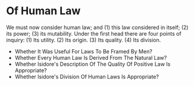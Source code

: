 # Of Human Law

We must now consider human law; and (1) this law considered in itself; (2) its power; (3) its mutability. Under the first head there are four points of inquiry:
(1) Its utility.
(2) Its origin.
(3) Its quality.
(4) Its division.

* Whether It Was Useful For Laws To Be Framed By Men?
* Whether Every Human Law Is Derived From The Natural Law?
* Whether Isidore's Description Of The Quality Of Positive Law Is Appropriate?
* Whether Isidore's Division Of Human Laws Is Appropriate?